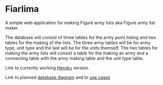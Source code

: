 # Fiarlima

A simple web application for making Figure army lists aka Figure army list maker.

The database will consist of three tables for the army point listing and two tables for the making of the lists. The three army tables will be for army type, unit type and the last will be for the units themself. The two tables for making the army lists will consist a table for the making an army and a connecting table with the army making table and the unit type table.

Link to currently working [Heroku](https://fiarlima-python-demo.herokuapp.com/) version.

Link to planned [database diagram](documentation.Fiarlime.pdf) and to [use cases](https://www.google.com/)


